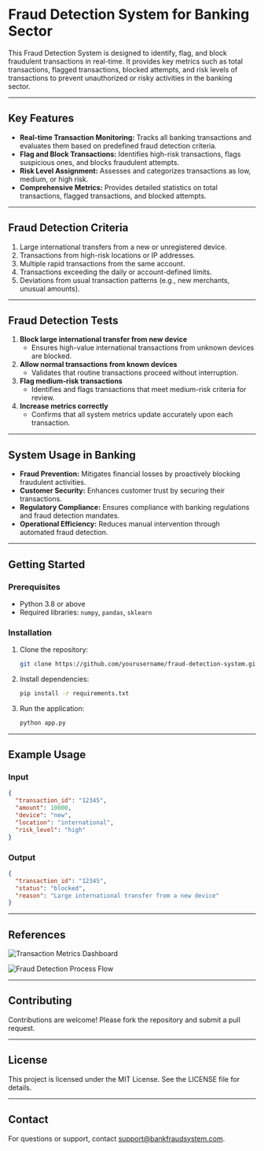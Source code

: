 # Fraud Detection System for Banking Sector

This Fraud Detection System is designed to identify, flag, and block fraudulent transactions in real-time. It provides key metrics such as total transactions, flagged transactions, blocked attempts, and risk levels of transactions to prevent unauthorized or risky activities in the banking sector.

---

## Key Features

- **Real-time Transaction Monitoring:** Tracks all banking transactions and evaluates them based on predefined fraud detection criteria.
- **Flag and Block Transactions:** Identifies high-risk transactions, flags suspicious ones, and blocks fraudulent attempts.
- **Risk Level Assignment:** Assesses and categorizes transactions as low, medium, or high risk.
- **Comprehensive Metrics:** Provides detailed statistics on total transactions, flagged transactions, and blocked attempts.

---

## Fraud Detection Criteria

1. Large international transfers from a new or unregistered device.
2. Transactions from high-risk locations or IP addresses.
3. Multiple rapid transactions from the same account.
4. Transactions exceeding the daily or account-defined limits.
5. Deviations from usual transaction patterns (e.g., new merchants, unusual amounts).

---

## Fraud Detection Tests

1. **Block large international transfer from new device**
   - Ensures high-value international transactions from unknown devices are blocked.
2. **Allow normal transactions from known devices**
   - Validates that routine transactions proceed without interruption.
3. **Flag medium-risk transactions**
   - Identifies and flags transactions that meet medium-risk criteria for review.
4. **Increase metrics correctly**
   - Confirms that all system metrics update accurately upon each transaction.

---

## System Usage in Banking

- **Fraud Prevention:** Mitigates financial losses by proactively blocking fraudulent activities.
- **Customer Security:** Enhances customer trust by securing their transactions.
- **Regulatory Compliance:** Ensures compliance with banking regulations and fraud detection mandates.
- **Operational Efficiency:** Reduces manual intervention through automated fraud detection.

---

## Getting Started

### Prerequisites
- Python 3.8 or above
- Required libraries: `numpy`, `pandas`, `sklearn`

### Installation
1. Clone the repository:
   ```bash
   git clone https://github.com/yourusername/fraud-detection-system.git
   ```
2. Install dependencies:
   ```bash
   pip install -r requirements.txt
   ```
3. Run the application:
   ```bash
   python app.py
   ```

---

## Example Usage

### Input
```json
{
  "transaction_id": "12345",
  "amount": 10000,
  "device": "new",
  "location": "international",
  "risk_level": "high"
}
```

### Output
```json
{
  "transaction_id": "12345",
  "status": "blocked",
  "reason": "Large international transfer from a new device"
}
```

---

## References

![Transaction Metrics Dashboard](https://via.placeholder.com/600x400?text=Transaction+Metrics+Dashboard)

![Fraud Detection Process Flow](https://via.placeholder.com/600x400?text=Fraud+Detection+Process+Flow)

---

## Contributing

Contributions are welcome! Please fork the repository and submit a pull request.

---

## License

This project is licensed under the MIT License. See the LICENSE file for details.

---

## Contact

For questions or support, contact [support@bankfraudsystem.com](mailto:support@bankfraudsystem.com).
